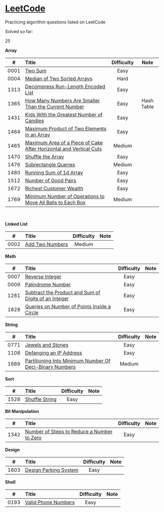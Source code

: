 # [LeetCode](https://leetcode.com/problemset/all/)

Practicing algorithm questions listed on LeetCode

Solved so far:

25



**Array** 

|  #   | Title                                                        | Difficulty |    Note    |
| :--: | :----------------------------------------------------------- | :--------: | :--------: |
| 0001 | [Two Sum](https://github.com/harshil1903/leetcode/tree/main/Array/Ex_0001) |    Easy    |            |
| 0004 | [Median of Two Sorted Arrays](https://github.com/harshil1903/leetcode/tree/main/Array/Ex_0004) |    Hard    |            |
| 1313 | [Decompress Run-Length Encoded List](https://github.com/harshil1903/leetcode/tree/main/Array/Ex_1313) |    Easy    |            |
| 1365 | [How Many Numbers Are Smaller Than the Current Number](https://github.com/harshil1903/leetcode/tree/main/Array/Ex_1365) |    Easy    | Hash Table |
| 1431 | [Kids With the Greatest Number of Candies](https://github.com/harshil1903/leetcode/tree/main/Array/Ex_1431) |    Easy    |            |
| 1464 | [Maximum Product of Two Elements in an Array](https://github.com/harshil1903/leetcode/tree/main/Array/Ex_1464) |    Easy    |            |
| 1465 | [Maximum Area of a Piece of Cake After Horizontal and Vertical Cuts](https://github.com/harshil1903/leetcode/tree/main/Array/Ex_1465) |   Medium   |            |
| 1470 | [Shuffle the Array](https://github.com/harshil1903/leetcode/tree/main/Array/Ex_1470) |    Easy    |            |
| 1476 | [Subrectangle Queries](https://github.com/harshil1903/leetcode/tree/main/Array/Ex_1476) |   Medium   |            |
| 1480 | [Running Sum of 1d Array](https://github.com/harshil1903/leetcode/tree/main/Array/Ex_1480) |    Easy    |            |
| 1512 | [Number of Good Pairs](https://github.com/harshil1903/leetcode/tree/main/Array/Ex_1512) |    Easy    |            |
| 1672 | [Richest Customer Wealth](https://github.com/harshil1903/leetcode/tree/main/Array/Ex_1672) |    Easy    |            |
| 1769 | [Minimum Number of Operations to Move All Balls to Each Box](https://github.com/harshil1903/leetcode/tree/main/Array/Ex_1769) |   Medium   |            |

​	

**Linked List**

|  #   | Title                                                        | Difficulty | Note |
| :--: | :----------------------------------------------------------- | :--------: | :--: |
| 0002 | [Add Two Numbers](https://github.com/harshil1903/leetcode/tree/main/Linked%20List/Ex_0002) |   Medium   |      |



**Math**

|  #   | Title                                                        | Difficulty | Note |
| :--: | :----------------------------------------------------------- | :--------: | :--: |
| 0007 | [Reverse Integer](https://github.com/harshil1903/leetcode/tree/main/Math/Ex_0007) |    Easy    |      |
| 0009 | [Palindrome Number](https://github.com/harshil1903/leetcode/tree/main/Math/Ex_0009) |    Easy    |      |
| 1281 | [Subtract the Product and Sum of Digits of an Integer](https://github.com/harshil1903/leetcode/tree/main/Math/Ex_1281) |    Easy    |      |
| 1828 | [Queries on Number of Points Inside a Circle](https://github.com/harshil1903/leetcode/tree/main/Math/Ex_1828) |    Easy    |      |



**String**

|  #   | Title                                                        | Difficulty | Note |
| :--: | :----------------------------------------------------------- | :--------: | :--: |
| 0771 | [Jewels and Stones](https://github.com/harshil1903/leetcode/tree/main/String/Ex_0771) |    Easy    |      |
| 1108 | [Defanging an IP Address](https://github.com/harshil1903/leetcode/tree/main/String/Ex_1108) |    Easy    |      |
| 1689 | [Partitioning Into Minimum Number Of Deci-Binary Numbers](https://github.com/harshil1903/leetcode/tree/main/String/Ex_1689) |   Medium   |      |



**Sort**

|  #   | Title                                                        | Difficulty | Note |
| :--: | :----------------------------------------------------------- | :--------: | :--: |
| 1528 | [Shuffle String](https://github.com/harshil1903/leetcode/tree/main/Sort/Ex_1528) |    Easy    |      |



**Bit Manipulation**



|  #   | Title                                                        | Difficulty | Note |
| :--: | :----------------------------------------------------------- | :--------: | :--: |
| 1342 | [Number of Steps to Reduce a Number to Zero](https://github.com/harshil1903/leetcode/tree/main/Bit%20Manipulation/Ex_1342) |    Easy    |      |

**Design**

|  #   | Title                                                        | Difficulty | Note |
| :--: | :----------------------------------------------------------- | :--------: | :--: |
| 1603 | [Design Parking System](https://github.com/harshil1903/leetcode/tree/main/Design/Ex_1603) |    Easy    |      |



**Shell**

|  #   | Title                                                        | Difficulty | Note |
| :--: | :----------------------------------------------------------- | :--------: | :--: |
| 0193 | [Valid Phone Numbers](https://github.com/harshil1903/leetcode/tree/main/Shell/Ex_0193) |   Easy   |      |



